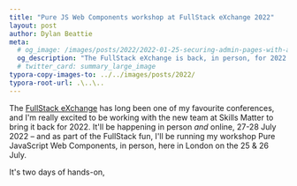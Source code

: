 ```yaml
---
title: "Pure JS Web Components workshop at FullStack eXchange 2022"
layout: post
author: Dylan Beattie
meta:
  # og_image: /images/posts/2022/2022-01-25-securing-admin-pages-with-aspnet-and-azure-ad.png
  og_description: "The FullStack eXchange is back, in person, for 2022 – and I'll be there teaching you how to build vanilla JS web components!"
  # twitter_card: summary_large_image
typora-copy-images-to: ../../images/posts/2022/
typora-root-url: .\..\..
---
```


The [FullStack eXchange](https://skillsmatter.com/conferences/13770-fullstack-exchange-2022) has long been one of my favourite conferences, and I'm really excited to be working with the new team at Skills Matter to bring it back for 2022. It'll be happening in person *and* online, 27-28 July 2022 – and as part of the FullStack fun, I'll be running my workshop Pure JavaScript Web Components, in person, here in London on the 25 & 26 July.

It's two days of hands-on, 

